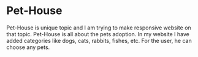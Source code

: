 # Pet-House
Pet-House is unique topic and I am trying to make responsive website on that topic. Pet-House is all about the pets adoption. In my website I have added categories like dogs, cats, rabbits, fishes, etc. For the user, he can choose any pets.
